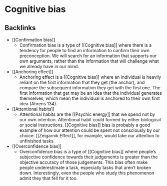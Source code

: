 # Cognitive bias

## Backlinks
* [[Confirmation bias]]
	* Confirmation bias is a type of [[Cognitive bias]] where there is a tendency for people to find an information to confirm their own preconception. We will search for an information that supports our own arguments, rather than the information that will challenge what we already have in our mind.
* [[Anchoring effect]]
	* Anchoring effect is a [[Cognitive bias]] where an individual is heavily reliant on the first information that they get (the anchor), and compare the subsequent information they get with the first one. The first information that get may be an idea that the individual generates themselves, which mean the individual is anchored to their own first idea (Ahrens 134).
* [[Attentional habits]]
	* Attentional habits are the [[Psychic energy]] that we spend not by our own intention. Attentional habit could formed by either biological or social instructions. [[Cognitive bias]] bias is probably a good example of how our attention could be spent not consciously by our choice. [[Zeigarnik Effect]], for example, would take our attention to unfinished tasks.
* [[Overconfidence bias]]
	* Overconfidence bias is a type of [[Cognitive bias]] where people’s subjective confidence towards their judgements is greater than the objective accuracy of those judgements. This bias often make people underestimate a task, especially tasks that aren’t broken down. Interestingly, even the people who study this phenomenon admit they that fell for it too.

<!-- #evergreen #cognitive/bias -->

<!-- {BearID:F0F4A341-2828-44A3-A8BD-D40ABDB5970E-3039-00000F9FDB91C231} -->
